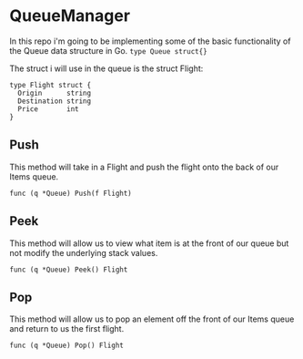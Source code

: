 # QueueManager
In this repo i'm going to be implementing some of the basic functionality of the Queue data structure in Go.
```type Queue struct{}```

The struct i will use in the queue is the struct Flight:
```
type Flight struct {
  Origin      string
  Destination string
  Price       int
}
```

## Push

This method will take in a Flight and push the flight onto the back of our Items queue.

```func (q *Queue) Push(f Flight)```

## Peek

This method will allow us to view what item is at the front of our queue but not modify the underlying stack values.

```func (q *Queue) Peek() Flight```

## Pop

This method will allow us to pop an element off the front of our Items queue and return to us the first flight.

```func (q *Queue) Pop() Flight```
